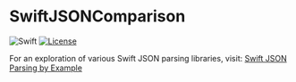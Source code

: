 # SwiftJSONComparison

![Swift](https://img.shields.io/badge/language-swift-orange.svg)
[![License](https://img.shields.io/badge/license-MIT-lightgrey.svg)](https://raw.githubusercontent.com/hkellaway/swift-json-comparison/master/LICENSE)

For an exploration of various Swift JSON parsing libraries, visit: [Swift JSON Parsing by Example](http://harlankellaway.com/blog/2015/07/05/swift-json-library-comparison/)
